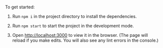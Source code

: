To get started:

1. Run `npm i` in the project directory to install the dependencies.

2. Run `npm start` to start the project in the development mode.

3. Open [http://localhost:3000](http://localhost:3000) to view it in the browser. (The page will reload if you make edits. You will also see any lint errors in the console.)
